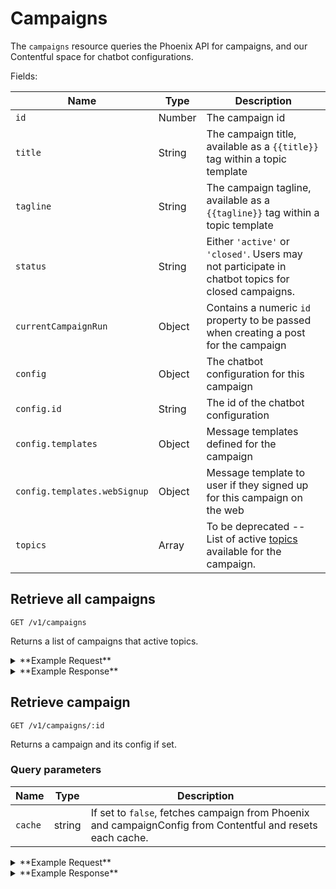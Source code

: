 # Campaigns

The `campaigns` resource queries the Phoenix API for campaigns, and our Contentful space for chatbot
configurations.


Fields:

Name | Type | Description
-----|------|------------
`id` | Number | The campaign id
`title` | String | The campaign title, available as a `{{title}}` tag within a topic template
`tagline` | String | The campaign tagline, available as a `{{tagline}}` tag within a topic template
`status` | String | Either `'active'` or `'closed'`. Users may not participate in chatbot topics for closed campaigns.
`currentCampaignRun` | Object | Contains a numeric `id` property to be passed when creating a post for the campaign
`config` | Object | The chatbot configuration for this campaign
`config.id` | String | The id of the chatbot configuration
`config.templates` | Object | Message templates defined for the campaign
`config.templates.webSignup` | Object | Message template to user if they signed up for this campaign on the web
`topics` | Array | To be deprecated -- List of active [topics](/topics.md) available for the campaign.


## Retrieve all campaigns

```
GET /v1/campaigns
```

Returns a list of campaigns that active topics.

<details><summary>**Example Request**</summary><p>

```
curl http://localhost:5000/v1/campaigns
  -H "x-gambit-api-key: totallysecret"
  -H "Accept: application/json"
  -H "Content-Type: application/json"
```

</p></details>

<details><summary>**Example Response**</summary><p>

```
{
  "data": [
    {
      "id": 7,
      "title": "Mirror Messages",
      "tagline": "Boost a stranger's self-esteem with just a sticky note!",
      "status": "active",
      "currentCampaignRun": {
        "id": 8076
      },
      "config": {
        "id": "68Oy1FcaR2EiaMieicaoom",
        "templates": {
          "webSignup": {
            "text": "Hi this is Freddie from DoSomething! Thanks for signing up for mirror messages. When youve posted some notes and ready to send a photo, text START",
            "attachments": [],
            "template": "webSignup",
            "topic": {
              "id": "6W1kHJ1XYASOK8w8Q42eum",
              "name": "Mirror Messages - Post a note",
              "type": "photoPostConfig",
              "createdAt": "2018-06-27T17:13:46.755Z",
              "updatedAt": "2018-08-08T14:45:12.186Z",
              "postType": "text",
              "campaign": {...},
              "templates": {...}
            }
          }
        }
      },
      "topics": [
        {
          "id": "6swLaA7HKE8AGI6iQuWk4y",
          "name": "Mirror Messages",
          "postType": "photo",
          "triggers": [
            "mirror"
          ]
        }
      ]
    },
    {
      "id": 2178,
      "title": "Give a Spit About Cancer",
      "tagline": "Fight blood cancer just by swabbing your cheek.",
      "status": "closed",
      "currentCampaignRun": {
        "id": 8044
      },
      "topics": [
        {
          "id": "tv7e98JGXmMM2kskGaUA2",
          "name": "Give A Spit - Share link",
          "postType": "external",
          "triggers": [
            "spit"
          ]
        }
      ]
    },
  ]
}
```

</p></details>

## Retrieve campaign

```
GET /v1/campaigns/:id
```

Returns a campaign and its config if set.

### Query parameters

Name | Type | Description
-----|------|------------
`cache` | string | If set to `false`, fetches campaign from Phoenix and campaignConfig from Contentful and resets each cache.

<details><summary>**Example Request**</summary><p>

```
curl http://localhost:5000/v1/campaigns/7
  -H "x-gambit-api-key: totallysecret"
  -H "Accept: application/json"
  -H "Content-Type: application/json"
```

</p></details>
<details><summary>**Example Response**</summary><p>

```
{
  "data": {
    "id": 7,
    "title": "Mirror Messages",
    "tagline": "Boost a stranger's self-esteem with just a sticky note!",
    "status": "active",
    "currentCampaignRun": {
      "id": 8076
    },
    "config": {
      "id": "68Oy1FcaR2EiaMieicaoom",
      "templates": {
        "webSignup": {
          "text": "Hi this is Freddie from DoSomething! Thanks for signing up for mirror messages. When youve posted some notes and ready to send a photo, text START",
          "attachments": [],
          "template": "webSignup",
          "topic": {
            "id": "6W1kHJ1XYASOK8w8Q42eum",
            "name": "Mirror Messages - Post a note",
            "type": "photoPostConfig",
            "createdAt": "2018-06-27T17:13:46.755Z",
            "updatedAt": "2018-08-08T14:45:12.186Z",
            "postType": "text",
            "campaign": {...},
            "templates": {...}
          }
        }
      }
    },
    "topics": [...],
  }
}
```

</p></details>
